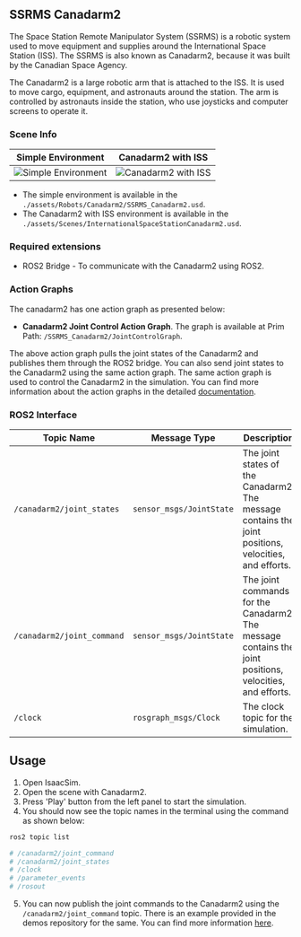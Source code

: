 ## SSRMS Canadarm2

The Space Station Remote Manipulator System (SSRMS) is a robotic system used to move equipment and supplies around the International Space Station (ISS). The SSRMS is also known as Canadarm2, because it was built by the Canadian Space Agency.

The Canadarm2 is a large robotic arm that is attached to the ISS. It is used to move cargo, equipment, and astronauts around the station. The arm is controlled by astronauts inside the station, who use joysticks and computer screens to operate it.

### Scene Info

| Simple Environment                                       | Canadarm2 with ISS                                           |
| -------------------------------------------------------- | ------------------------------------------------------------ |
| ![Simple Environment](../resources/images/canadarm2.png) | ![Canadarm2 with ISS](../resources/images/canadarm2-iss.png) |

 - The simple environment is available in the `./assets/Robots/Canadarm2/SSRMS_Canadarm2.usd`.
 - The Canadarm2 with ISS environment is available in the `./assets/Scenes/InternationalSpaceStationCanadarm2.usd`.

### Required extensions

 - ROS2 Bridge - To communicate with the Canadarm2 using ROS2.

### Action Graphs

The canadarm2 has one action graph as presented below:

- **Canadarm2 Joint Control Action Graph**. The graph is available at Prim Path: `/SSRMS_Canadarm2/JointControlGraph`.

The above action graph pulls the joint states of the Canadarm2 and publishes them through the ROS2 bridge. You can also send joint states to the Canadarm2 using the same action graph. The same action graph is used to control the Canadarm2 in the simulation. You can find more information about the action graphs in the detailed [documentation](../action_graph.md).

### ROS2 Interface

| Topic Name                 | Message Type             | Description                                                                                              |
| -------------------------- | ------------------------ | -------------------------------------------------------------------------------------------------------- |
| `/canadarm2/joint_states`  | `sensor_msgs/JointState` | The joint states of the Canadarm2. The message contains the joint positions, velocities, and efforts.    |
| `/canadarm2/joint_command` | `sensor_msgs/JointState` | The joint commands for the Canadarm2. The message contains the joint positions, velocities, and efforts. |
| `/clock`                   | `rosgraph_msgs/Clock`    | The clock topic for the simulation.                                                                      |

## Usage

1. Open IsaacSim.
2. Open the scene with Canadarm2.
3. Press 'Play' button from the left panel to start the simulation.
4. You should now see the topic names in the terminal using the command as shown below:
```bash
ros2 topic list

# /canadarm2/joint_command
# /canadarm2/joint_states
# /clock
# /parameter_events
# /rosout
```
5. You can now publish the joint commands to the Canadarm2 using the `/canadarm2/joint_command` topic. There is an example provided in the demos repository for the same. You can find more information [here](https://github.com/space-ros/demos/tree/main/canadarm2).